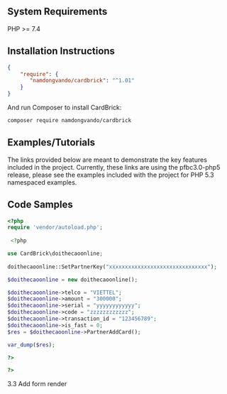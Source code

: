  
## System Requirements 
PHP >= 7.4 
## Installation Instructions
  
```json
{
    "require": {
       "namdongvando/cardbrick": "^1.01"
    }
}
```

And run Composer to install CardBrick:

```bash
composer require namdongvando/cardbrick 
```

## Examples/Tutorials

The links provided below are meant to demonstrate the key features included in the project. Currently, these links are using the pfbc3.0-php5 release, please see the examples included with the project for PHP 5.3 namespaced examples.
 


## Code Samples

```php
<?php
require 'vendor/autoload.php';
 
 <?php

use CardBrick\doithecaoonline;
 
doithecaoonline::SetPartnerKey("xxxxxxxxxxxxxxxxxxxxxxxxxxxxxxx");

$doithecaoonline = new doithecaoonline();

$doithecaoonline->telco = "VIETTEL";
$doithecaoonline->amount = "300000";
$doithecaoonline->serial = "yyyyyyyyyyyy";
$doithecaoonline->code = "zzzzzzzzzzzz";
$doithecaoonline->transaction_id = "123456789";
$doithecaoonline->is_fast = 0;
$res = $doithecaoonline->PartnerAddCard();

var_dump($res);

?>

?>
```

3.3
Add form render
